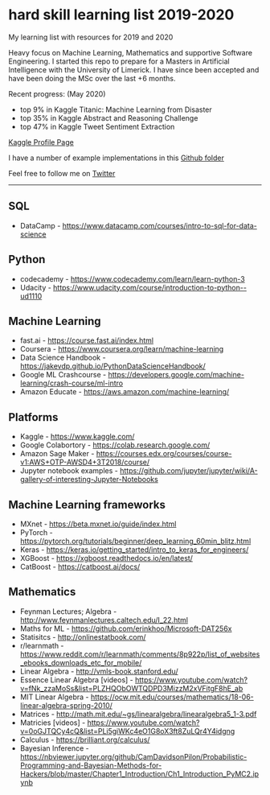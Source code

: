 # hard skill learning list 2019-2020
My learning list with resources for 2019 and 2020

Heavy focus on Machine Learning, Mathematics and supportive Software Engineering. I started this repo to prepare for a Masters in Artificial Intelligence with the University of Limerick.
I have since been accepted and have been doing the MSc over the last +6 months.

Recent progress: (May 2020)

- top 9% in Kaggle Titanic: Machine Learning from Disaster
- top 35% in Kaggle Abstract and Reasoning Challenge
- top 47% in Kaggle Tweet Sentiment Extraction

[Kaggle Profile Page](https://www.kaggle.com/erinkhoo/competitions)

I have a number of example implementations in this [Github folder](https://github.com/erinkhoo/hard-skill-learning-list-2019/tree/master/Machine_Learning_Problems)

Feel free to follow me on [Twitter](https://twitter.com/erinkhoo)

---

## SQL
* DataCamp - https://www.datacamp.com/courses/intro-to-sql-for-data-science

## Python
* codecademy - https://www.codecademy.com/learn/learn-python-3
* Udacity - https://www.udacity.com/course/introduction-to-python--ud1110 

## Machine Learning
* fast.ai - https://course.fast.ai/index.html 
* Coursera - https://www.coursera.org/learn/machine-learning
* Data Science Handbook - https://jakevdp.github.io/PythonDataScienceHandbook/
* Google ML Crashcourse - https://developers.google.com/machine-learning/crash-course/ml-intro
* Amazon Educate - https://aws.amazon.com/machine-learning/

## Platforms

* Kaggle - https://www.kaggle.com/
* Google Colabortory - https://colab.research.google.com/
* Amazon Sage Maker - https://courses.edx.org/courses/course-v1:AWS+OTP-AWSD4+3T2018/course/
* Jupyter notebook examples - https://github.com/jupyter/jupyter/wiki/A-gallery-of-interesting-Jupyter-Notebooks 

## Machine Learning frameworks

* MXnet - https://beta.mxnet.io/guide/index.html
* PyTorch - https://pytorch.org/tutorials/beginner/deep_learning_60min_blitz.html
* Keras - https://keras.io/getting_started/intro_to_keras_for_engineers/
* XGBoost - https://xgboost.readthedocs.io/en/latest/ 
* CatBoost - https://catboost.ai/docs/

## Mathematics

* Feynman Lectures; Algebra - http://www.feynmanlectures.caltech.edu/I_22.html 
* Maths for ML - https://github.com/erinkhoo/Microsoft-DAT256x
* Statisitcs - http://onlinestatbook.com/
* r/learnmath - https://www.reddit.com/r/learnmath/comments/8p922p/list_of_websites_ebooks_downloads_etc_for_mobile/ 
* Linear Algebra - http://vmls-book.stanford.edu/
* Essence Linear Algebra [videos] - https://www.youtube.com/watch?v=fNk_zzaMoSs&list=PLZHQObOWTQDPD3MizzM2xVFitgF8hE_ab 
* MIT Linear Algebra - https://ocw.mit.edu/courses/mathematics/18-06-linear-algebra-spring-2010/
* Matrices - http://math.mit.edu/~gs/linearalgebra/linearalgebra5_1-3.pdf
* Matricies [videos] - https://www.youtube.com/watch?v=0oGJTQCy4cQ&list=PLi5giWKc4eO1G8oX3ft8ZuLQr4Y4idgng
* Calculus - https://brilliant.org/calculus/
* Bayesian Inference - https://nbviewer.jupyter.org/github/CamDavidsonPilon/Probabilistic-Programming-and-Bayesian-Methods-for-Hackers/blob/master/Chapter1_Introduction/Ch1_Introduction_PyMC2.ipynb
